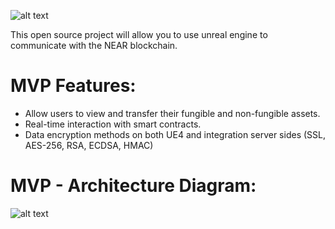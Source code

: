 ![alt text](https://drive.google.com/uc?export=view&id=1_WeCDFBH6_7LplUTGxm3PGmOvj0ssvMP)

This open source project will allow you to use unreal engine to communicate with the NEAR blockchain.

# MVP Features:
- Allow users to view and transfer their fungible and non-fungible assets.
- Real-time interaction with smart contracts.
- Data encryption methods on both UE4 and integration server sides (SSL, AES-256, RSA, ECDSA, HMAC)

# MVP - Architecture Diagram:
![alt text](https://drive.google.com/uc?export=view&id=1ntxwOa3PsoUJDgQPouTpuofDnKGIvFzV)
